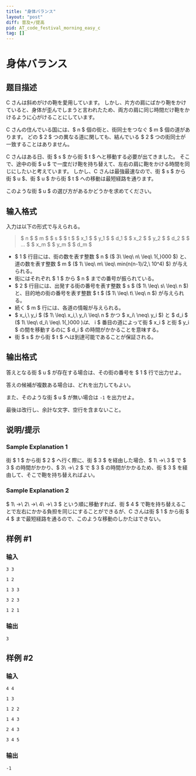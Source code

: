 ```yaml
---
title: "身体バランス"
layout: "post"
diff: 普及+/提高
pid: AT_code_festival_morning_easy_c
tag: []
---
```


# 身体バランス

## 题目描述

[problemUrl]: https://atcoder.jp/contests/code-festival-2014-morning-easy/tasks/code_festival_morning_easy_c

C さんは斜めがけの鞄を愛用しています。 しかし、片方の肩にばかり鞄をかけていると、身体が歪んでしまうと言われたため、両方の肩に同じ時間だけ鞄をかけるように心がけることにしています。

C さんの住んでいる国には、$ n $ 個の街と、街同士をつなぐ $ m $ 個の道があります。 どの $ 2 $ つの異なる道に関しても、結んでいる $ 2 $ つの街同士が一致することはありません。

C さんはある日、街 $ s $ から街 $ t $ へと移動する必要が出てきました。 そこで、途中の街 $ u $ で一度だけ鞄を持ち替えて、左右の肩に鞄をかける時間を同じにしたいと考えています。 しかし、C さんは最強最速なので、街 $ s $ から街 $ u $、街 $ u $ から街 $ t $ への移動は最短経路を通ります。

このような街 $ u $ の選び方があるかどうかを求めてください。

## 输入格式

入力は以下の形式で与えられる。

> $ n $ $ m $ $ s $ $ t $ $ x_1 $ $ y_1 $ $ d_1 $ $ x_2 $ $ y_2 $ $ d_2 $ $ ... $ $ x_m $ $ y_m $ $ d_m $

- $ 1 $ 行目には、街の数を表す整数 $ n $ ($ 3\ \leq\ n\ \leq\ 1{,}000 $) と、道の数を表す整数 $ m $ ($ 1\ \leq\ m\ \leq\ min(n(n-1)/2,\ 10^4) $) が与えられる。
- 街にはそれぞれ $ 1 $ から $ n $ までの番号が振られている。
- $ 2 $ 行目には、出発する街の番号を表す整数 $ s $ ($ 1\ \leq\ s\ \leq\ n $) と、目的地の街の番号を表す整数 $ t $ ($ 1\ \leq\ t\ \leq\ n $) が与えられる。
- 続く $ m $ 行には、各道の情報が与えられる。
- $ x_i,\ y_i $ ($ 1\ \leq\ x_i,\ y_i\ \leq\ n $ かつ $ x_i\ \neq\ y_i $) と $ d_i $ ($ 1\ \leq\ d_i\ \leq\ 1{,}000 $) は、$ i $ 番目の道によって街 $ x_i $ と街 $ y_i $ の間を移動するのに $ d_i $ の時間がかかることを意味する。
- 街 $ s $ から街 $ t $ へは到達可能であることが保証される。

## 输出格式

答えとなる街 $ u $ が存在する場合は、その街の番号を $ 1 $ 行で出力せよ。

答えの候補が複数ある場合は、どれを出力してもよい。

また、そのような街 $ u $ が無い場合は `-1` を出力せよ。

最後は改行し、余計な文字、空行を含まないこと。

## 说明/提示

### Sample Explanation 1

街 $ 1 $ から街 $ 2 $ へ行く際に、街 $ 3 $ を経由した場合、$ 1\ →\ 3 $ で $ 3 $ の時間がかかり、$ 3\ →\ 2 $ で $ 3 $ の時間がかかるため、街 $ 3 $ を経由して、そこで鞄を持ち替えればよい。

### Sample Explanation 2

$ 1\ →\ 2\ →\ 4\ →\ 3 $ という順に移動すれば、街 $ 4 $ で鞄を持ち替えることで左右にかかる負担を同じにすることができるが、C さんは街 $ 1 $ から街 $ 4 $ まで最短経路を通るので、このような移動のしかたはできない。

## 样例 #1

### 输入

```
3 3
1 2
1 3 3
3 2 3
1 2 1
```

### 输出

```
3
```

## 样例 #2

### 输入

```
4 4
1 3
1 2 2
1 4 3
2 4 3
3 4 5
```

### 输出

```
-1
```

